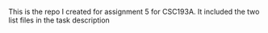 This is the repo I created for assignment 5 for CSC193A. It included the two list files in the task description
